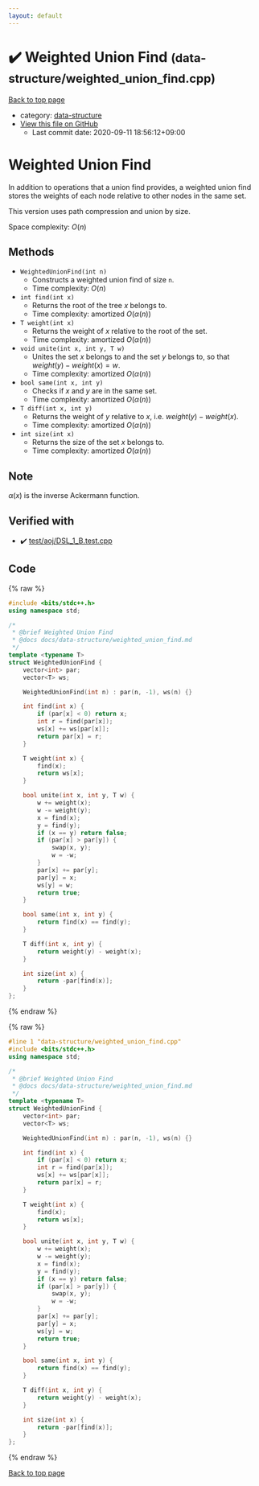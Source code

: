 ```yaml
---
layout: default
---
```


<!-- mathjax config similar to math.stackexchange -->
<script type="text/javascript" async
  src="https://cdnjs.cloudflare.com/ajax/libs/mathjax/2.7.5/MathJax.js?config=TeX-MML-AM_CHTML">
</script>
<script type="text/x-mathjax-config">
  MathJax.Hub.Config({
    TeX: { equationNumbers: { autoNumber: "AMS" }},
    tex2jax: {
      inlineMath: [ ['$','$'] ],
      processEscapes: true
    },
    "HTML-CSS": { matchFontHeight: false },
    displayAlign: "left",
    displayIndent: "2em"
  });
</script>

<script type="text/javascript" src="https://cdnjs.cloudflare.com/ajax/libs/jquery/3.4.1/jquery.min.js"></script>
<script src="https://cdn.jsdelivr.net/npm/jquery-balloon-js@1.1.2/jquery.balloon.min.js" integrity="sha256-ZEYs9VrgAeNuPvs15E39OsyOJaIkXEEt10fzxJ20+2I=" crossorigin="anonymous"></script>
<script type="text/javascript" src="../../assets/js/copy-button.js"></script>
<link rel="stylesheet" href="../../assets/css/copy-button.css" />


# :heavy_check_mark: Weighted Union Find <small>(data-structure/weighted_union_find.cpp)</small>

<a href="../../index.html">Back to top page</a>

* category: <a href="../../index.html#36397fe12f935090ad150c6ce0c258d4">data-structure</a>
* <a href="{{ site.github.repository_url }}/blob/master/data-structure/weighted_union_find.cpp">View this file on GitHub</a>
    - Last commit date: 2020-09-11 18:56:12+09:00




# Weighted Union Find

In addition to operations that a union find provides, a weighted union find stores the weights of each node relative to other nodes in the same set.

This version uses path compression and union by size.

Space complexity: $O(n)$

## Methods

- `WeightedUnionFind(int n)`
    - Constructs a weighted union find of size `n`.
    - Time complexity: $O(n)$
- `int find(int x)`
    - Returns the root of the tree $x$ belongs to.
    - Time complexity: $\mathrm{amortized}\ O(\alpha(n))$
- `T weight(int x)`
    - Returns the weight of $x$ relative to the root of the set.
    - Time complexity: $\mathrm{amortized}\ O(\alpha(n))$
- `void unite(int x, int y, T w)`
    - Unites the set $x$ belongs to and the set $y$ belongs to, so that $weight(y) - weight(x) = w$.
    - Time complexity: $\mathrm{amortized}\ O(\alpha(n))$
- `bool same(int x, int y)`
    - Checks if $x$ and $y$ are in the same set.
    - Time complexity: $\mathrm{amortized}\ O(\alpha(n))$
- `T diff(int x, int y)`
    - Returns the weight of $y$ relative to $x$, i.e. $weight(y) - weight(x)$.
    - Time complexity: $\mathrm{amortized}\ O(\alpha(n))$
- `int size(int x)`
    - Returns the size of the set $x$ belongs to.
    - Time complexity: $\mathrm{amortized}\ O(\alpha(n))$

## Note

$\alpha(x)$ is the inverse Ackermann function.

## Verified with

* :heavy_check_mark: <a href="../../verify/test/aoj/DSL_1_B.test.cpp.html">test/aoj/DSL_1_B.test.cpp</a>


## Code

<a id="unbundled"></a>
{% raw %}
```cpp
#include <bits/stdc++.h>
using namespace std;

/*
 * @brief Weighted Union Find
 * @docs docs/data-structure/weighted_union_find.md
 */
template <typename T>
struct WeightedUnionFind {
    vector<int> par;
    vector<T> ws;

    WeightedUnionFind(int n) : par(n, -1), ws(n) {}

    int find(int x) {
        if (par[x] < 0) return x;
        int r = find(par[x]);
        ws[x] += ws[par[x]];
        return par[x] = r;
    }

    T weight(int x) {
        find(x);
        return ws[x];
    }

    bool unite(int x, int y, T w) {
        w += weight(x);
        w -= weight(y);
        x = find(x);
        y = find(y);
        if (x == y) return false;
        if (par[x] > par[y]) {
            swap(x, y);
            w = -w;
        }
        par[x] += par[y];
        par[y] = x;
        ws[y] = w;
        return true;
    }

    bool same(int x, int y) {
        return find(x) == find(y);
    }

    T diff(int x, int y) {
        return weight(y) - weight(x);
    }

    int size(int x) {
        return -par[find(x)];
    }
};
```
{% endraw %}

<a id="bundled"></a>
{% raw %}
```cpp
#line 1 "data-structure/weighted_union_find.cpp"
#include <bits/stdc++.h>
using namespace std;

/*
 * @brief Weighted Union Find
 * @docs docs/data-structure/weighted_union_find.md
 */
template <typename T>
struct WeightedUnionFind {
    vector<int> par;
    vector<T> ws;

    WeightedUnionFind(int n) : par(n, -1), ws(n) {}

    int find(int x) {
        if (par[x] < 0) return x;
        int r = find(par[x]);
        ws[x] += ws[par[x]];
        return par[x] = r;
    }

    T weight(int x) {
        find(x);
        return ws[x];
    }

    bool unite(int x, int y, T w) {
        w += weight(x);
        w -= weight(y);
        x = find(x);
        y = find(y);
        if (x == y) return false;
        if (par[x] > par[y]) {
            swap(x, y);
            w = -w;
        }
        par[x] += par[y];
        par[y] = x;
        ws[y] = w;
        return true;
    }

    bool same(int x, int y) {
        return find(x) == find(y);
    }

    T diff(int x, int y) {
        return weight(y) - weight(x);
    }

    int size(int x) {
        return -par[find(x)];
    }
};

```
{% endraw %}

<a href="../../index.html">Back to top page</a>

